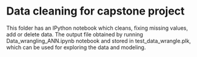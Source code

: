 # Data cleaning for capstone project
This folder has an IPython notebook which cleans, fixing missing values, add or delete data.
The output file obtained by running Data_wrangling_ANN.ipynb notebook and stored in test_data_wrangle.plk, which can be used for exploring the data and modeling.
